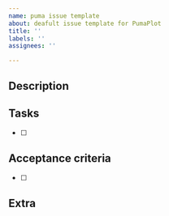 ```yaml
---
name: puma issue template
about: deafult issue template for PumaPlot
title: ''
labels: ''
assignees: ''

---
```


## Description
 

## Tasks
 
- [ ] 
 
 
## Acceptance criteria

- [ ]  
 
 
## Extra
